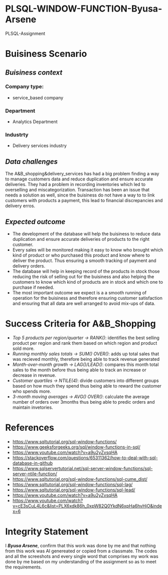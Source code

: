 # PLSQL-WINDOW-FUNCTION-Byusa-Arsene
PLSQL-Assignment
# **Buisiness Scenario**
## *Buisiness context*
### Company type:
- service_based company
### Department
- Analytics Department
### Industrty
- Delivery services industry

## *Data challenges*
The A&B_shopping&delivery_services has had a big problem finding a way to manage customers data and reduce duplication and ensure accurate deliveries. They had a problem in recording inventories which led to overselling and miscategorization. Transaction has been an issue that needs a solution as well, since the buisiness do not have a way to to link customers with products a payment, this lead to financial discrepancies and delivery erros.

## *Expected outcome*
- The development of the database will help the buisiness to reduce data duplication and ensure accurate deliveries of products to the right customer.
- Every sales will be monitored making it easy to know who brought which kind of product or who purchased this product and know where to deliver the product. Thus ensuring a smooth tracking of payment and delivery orders.
- The database will help in keeping record of the products in stock those reducing the risk of selling out for the buisiness and also helping the customers to know which kind of products are in stock and which one to purchase if needed.
- The most important outcome we expect is a a smooth running of operation for the buisiness and therefore ensuring customer satisfaction and ensuring that all data are well arranged to avoid mix-ups of data.

# **Success Criteria for A&B_Shopping**
- *Top 5 products per region/quarter → RANK()*: identifies the best selling product per region and rank them based on which region and product sold more.
- *Running monthly sales totals → SUM() OVER()*: adds up total sales that was recieved monthly, therefore being able to track revenue generated
- *Month-over-month growth → LAG()/LEAD()*: compares this month total sales to the month before thus being able to track an increase or decrease in revenue.
- *Customer quartiles → NTILE(4)*: divide customers into different groups based on how much they spend thus being able to reward the customer who spends more.
- *3-month moving averages → AVG() OVER()*: calculate the average number of orders over 3months thus being able to predic orders and maintain invetories.


# **References**
- https://www.sqltutorial.org/sql-window-functions/
- https://www.geeksforgeeks.org/sql/window-functions-in-sql/
- https://www.youtube.com/watch?v=a9u2yZvsqHA
- https://stackoverflow.com/questions/65311362/how-to-deal-with-sql-database-in-github
- https://www.sqlservertutorial.net/sql-server-window-functions/sql-server-ntile-function/
- https://www.sqltutorial.org/sql-window-functions/sql-cume_dist/
- https://www.sqltutorial.org/sql-window-functions/sql-lag/
- https://www.sqltutorial.org/sql-window-functions/sql-lead/
- https://www.youtube.com/watch?v=a9u2yZvsqHA
- https://www.youtube.com/watch?v=cE3sCuL4L6c&list=PLX6xdk86h_0xpW82Q0YkdN6xpHa6hvHjO&index=6

# **Integrity Statement**
I ***Byusa Arsene***, confirm that this work was done by me and that nothing from this work was AI genereated or copied from a classmate. The codes and all the screeshots and every single word that comprises my work was done by me based on my understanding of the assignment so as to meet the requirements. 
